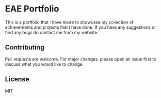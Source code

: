 # EAE Portfolio
This is a portfolio that I have made to showcase my collection of achievements and projects that I have done. If you have any suggestions or find any bugs do contact me from my website.

## Contributing
Pull requests are welcome. For major changes, please open an issue first to discuss what you would like to change.


## License 
[MIT](https://github.com/waggot/weide-portfolio/blob/master/LICENSE)
